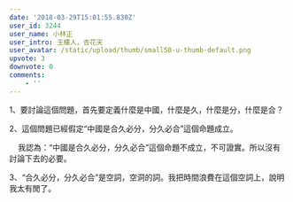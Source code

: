 ```yaml
---
date: '2018-03-29T15:01:55.830Z'
user_id: 3244
user_name: 小林正
user_intro: 玉樓人，杏花天
user_avatar: /static/upload/thumb/small50-u-thumb-default.png
upvote: 3
downvote: 0
comments:
    - ''
---
```


1、要討論這個問題，首先要定義什麼是中國，什麼是久，什麼是分，什麼是合？

  

2、這個問題已經假定“中國是合久必分，分久必合”這個命題成立。

    我認為：“中國是合久必分，分久必合”這個命題不成立，不可證實。所以沒有討論下去的必要。

  

3、“合久必分，分久必合”是空詞，空洞的詞。我把時間浪費在這個空詞上，說明我太有閒了。
